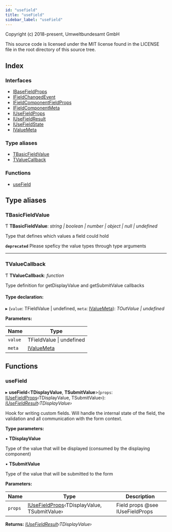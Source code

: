 ```yaml
---
id: "usefield"
title: "useField"
sidebar_label: "useField"
---
```


Copyright (c) 2018-present, Umweltbundesamt GmbH

This source code is licensed under the MIT license found in the
LICENSE file in the root directory of this source tree.

## Index

### Interfaces

* [IBaseFieldProps](../interfaces/usefield.ibasefieldprops.md)
* [IFieldChangedEvent](../interfaces/usefield.ifieldchangedevent.md)
* [IFieldComponentFieldProps](../interfaces/usefield.ifieldcomponentfieldprops.md)
* [IFieldComponentMeta](../interfaces/usefield.ifieldcomponentmeta.md)
* [IUseFieldProps](../interfaces/usefield.iusefieldprops.md)
* [IUseFieldResult](../interfaces/usefield.iusefieldresult.md)
* [IUseFieldState](../interfaces/usefield.iusefieldstate.md)
* [IValueMeta](../interfaces/usefield.ivaluemeta.md)

### Type aliases

* [TBasicFieldValue](usefield.md#tbasicfieldvalue)
* [TValueCallback](usefield.md#tvaluecallback)

### Functions

* [useField](usefield.md#usefield)

## Type aliases

###  TBasicFieldValue

Ƭ **TBasicFieldValue**: *string | boolean | number | object | null | undefined*

Type that defines which values a field could hold

**`deprecated`** Please speficy the value types through type arguments

___

###  TValueCallback

Ƭ **TValueCallback**: *function*

Type definition for getDisplayValue and getSubmitValue callbacks

#### Type declaration:

▸ (`value`: TFieldValue | undefined, `meta`: [IValueMeta](../interfaces/usefield.ivaluemeta.md)): *TOutValue | undefined*

**Parameters:**

Name | Type |
------ | ------ |
`value` | TFieldValue &#124; undefined |
`meta` | [IValueMeta](../interfaces/usefield.ivaluemeta.md) |

## Functions

###  useField

▸ **useField**<**TDisplayValue**, **TSubmitValue**>(`props`: [IUseFieldProps](../interfaces/usefield.iusefieldprops.md)‹TDisplayValue, TSubmitValue›): *[IUseFieldResult](../interfaces/usefield.iusefieldresult.md)‹TDisplayValue›*

Hook for writing custom fields. Will handle the internal state
of the field, the validation and all communication with the
form context.

**Type parameters:**

▪ **TDisplayValue**

Type of the value that will be displayed (consumed by the displaying component)

▪ **TSubmitValue**

Type of the value that will be submitted to the form

**Parameters:**

Name | Type | Description |
------ | ------ | ------ |
`props` | [IUseFieldProps](../interfaces/usefield.iusefieldprops.md)‹TDisplayValue, TSubmitValue› | Field props @see IUseFieldProps |

**Returns:** *[IUseFieldResult](../interfaces/usefield.iusefieldresult.md)‹TDisplayValue›*
